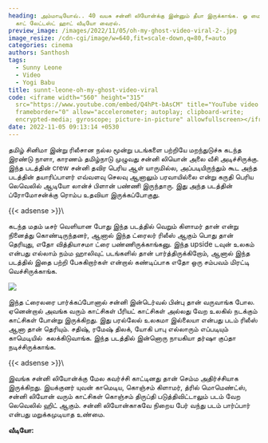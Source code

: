```yaml
---
heading: அம்மாடியோவ்.. 40 வயசு சன்னி லியோன்க்கு இன்னும் தீயா இருக்காங்க. ஓ மை
  காட் லேட்டஸ்ட் ஹாட் வீடியோ வைரல்.
preview_image: /images/2022/11/05/oh-my-ghost-video-viral-2-.jpg
image_resize: /cdn-cgi/image/w=640,fit=scale-down,q=80,f=auto
categories: cinema
authors: Santhosh
tags:
  - Sunny Leone
  - Video
  - Yogi Babu
title: sunnt-leone-oh-my-ghost-video-viral
code: <iframe width="560" height="315"
  src="https://www.youtube.com/embed/Q4hPt-bAsCM" title="YouTube video player"
  frameborder="0" allow="accelerometer; autoplay; clipboard-write;
  encrypted-media; gyroscope; picture-in-picture" allowfullscreen></iframe>
date: 2022-11-05 09:13:14 +0530
---
```

தமிழ் சினிமா இன்று ரிலீசான நல்ல மூன்று படங்களை பற்றியே மறந்துடுச்சு கடந்த இரண்டு நாளா, காரணம் தமிழ்நாடு முழுவது சன்னி லியொன் அலை வீசி அடிச்சிருக்கு. இந்த படத்தின் crew சன்னி தவிர பெரிய ஆள் யாருமில்ல, அப்படியிருந்தும் கூட அந்த படத்தின் தயாரிப்பாளர் எவ்வளவு செலவு ஆனாலும் பரவாயில்லை என்று கருதி பெரிய லெவெலில் ஆடியோ லான்ச் பிளான் பண்ணி இருந்தாரு. இது அந்த படத்தின் ப்ரோமோசன்க்கு ரொம்ப உதவியா இருக்கப்போகுது.

{{< adsense >}}\

கடந்த மதம் டீசர் வெளியான போது இந்த படத்தில் வெறும் கிளாமர் தான் என்று நினைத்து கொண்டிருந்தனர், ஆனால் இந்த ட்ரைலர் ரிலீஸ் ஆகும் பொது தான் தெரியுது, எதோ வித்தியாசமா ட்ரை பண்ணிருக்காங்கனு. இந்த upside டவுன் உலகம் என்பது எல்லாம் நம்ம ஹாலிவுட் படங்களில் தான் பார்த்திருக்கிறோம், ஆனால் இந்த படத்தில் இதை பற்றி பேசுகிறார்கள் என்றால் கண்டிப்பாக எதோ ஒரு சம்பவம் மிரட்டி வெச்சிருக்காங்க.

![](/images/2022/11/05/oh-my-ghost-video-viral-1-.jpg)

இந்த ட்ரைலரை பார்க்கப்போனால் சன்னி இன்டெர்வல் பின்பு தான் வருவாங்க போல. ஏனென்றால் அவங்க வரும் காட்சிகள் பீரியட் காட்சிகள் அல்லது வேற உலகில் நடக்கும் காட்சிகள் போன்று இருக்கிறது. இது பரல்லேல் உலகமா இல்லையா என்பது படம் ரிலீஸ் ஆனா தான் தெரியும். சதிஷ், ரமேஷ் திலக், யோகி பாபு எல்லாரும் எப்படியும் காமெடியில்  கலக்கிடுவாங்க. இந்த படத்தில் இன்னொரு நாயகியா தர்ஷா குப்தா நடிச்சிருக்காங்க.

{{< adsense >}}\

இவங்க சன்னி லியோன்க்கு மேல கவர்ச்சி காட்டினது தான் செம்ம அதிர்ச்சியாக இருக்கிறது. இயக்குனர் யுவன் காமெடிய, கொஞ்சம் கிளாமர், த்ரில் மொமெண்ட்ஸ், சன்னி லியோன் வரும் காட்சிகள் கொஞ்சம் திருப்தி படுத்திவிட்டாலும் படம் வேற லெவெலில் ஹிட் ஆகும். சன்னி லியோன்காகவே நிறைய பேர் வந்து படம் பார்ப்பார் என்பது மறுக்கமுடியாத உண்மை.

**வீடியோ:**